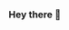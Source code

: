 ### Hey there 👋

<!--
**Keshen-thevan/Keshen-thevan** is a ✨ _special_ ✨ repository because its `README.md` (this file) appears on your GitHub profile.

Here are some ideas to get you started:

- 🔭 I’m currently working on becoming the best developer in the universe
- 🌱 I’m currently learning solidity and React
- 💬 Ask me about anything
- 📫 How to reach me: ...
- ⚡ Fun fact: I am a human.
-->

